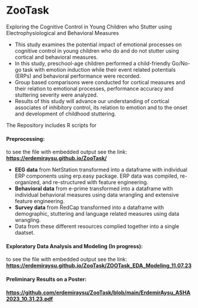 # ZooTask
Exploring the Cognitive Control in Young Children who Stutter using Electrophysiological and Behavioral Measures

* This study examines the potential impact of emotional processes on cognitive control in young children who do and do not stutter using cortical and behavioral measures.
*  In this study, preschool-age children performed a child-friendly Go/No-go task with emotion induction while their event related potentials (ERPs) and behavioral performance were recorded.
*  Group based comparisons were conducted for cortical measures and their relation to emotional processes, performance accuracy and stuttering severity were analyzed.
*  Results of this study will advance our understanding of cortical associates of inhibitory control, its relation to emotion and to the onset and development of childhood stuttering.

The Repository includes R scripts for

#### Preprocessing: 
to see the file with embedded output see the link: **https://erdemiraysu.github.io/ZooTask/**
- **EEG data** from NetStation transformed into a dataframe with individual ERP components using erp.easy package. ERP data was compiled, re-organized, and re-structured with feature engineering. 
- **Behavioral data** from e-prime transformed into a dataframe with individual behavioral measures using data wrangling and extensive feature engineering.
- **Survey data** from RedCap transformed into a dataframe with demographic, stuttering and language related measures using data wrangling.
- Data from these different resources complied together into a single daatset.

#### Exploratory Data Analysis and Modeling (In progress):
to see the file with embedded output see the link:  **https://erdemiraysu.github.io/ZooTask/ZOOTask_EDA_Modeling_11.07.23**

#### Preliminary Results on a Poster:
**https://github.com/erdemiraysu/ZooTask/blob/main/ErdemirAysu_ASHA2023_10.31.23.pdf**

